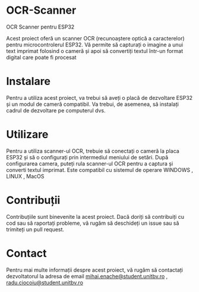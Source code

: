 # OCR-Scanner
OCR Scanner pentru ESP32

Acest proiect oferă un scanner OCR (recunoaștere optică a caracterelor) pentru microcontrolerul ESP32. Vă permite să capturați o imagine a unui text imprimat folosind o cameră și apoi să convertiți textul într-un format digital care poate fi procesat


# Instalare

Pentru a utiliza acest proiect, va trebui să aveți o placă de dezvoltare ESP32 și un modul de cameră compatibil. Va trebui, de asemenea, să instalați cadrul de dezvoltare pe computerul dvs.

# Utilizare

Pentru a utiliza scanner-ul OCR, trebuie să conectați o cameră la placa ESP32 și să o configurați prin intermediul meniului de setări. După configurarea camera, puteți rula scanner-ul OCR pentru a captura și converti textul imprimat.
Este compatibil cu sistemul de operare WINDOWS , LINUX , MacOS

# Contribuții

Contribuțiile sunt binevenite la acest proiect. Dacă doriți să contribuiți cu cod sau să raportați probleme, vă rugăm să deschideți un issue sau să trimiteți un pull request.

 # Contact

Pentru mai multe informații despre acest proiect, vă rugăm să contactați dezvoltatorul la adresa de email mihai.enache@student.unitbv.ro , radu.ciocoiu@student.unitbv.ro
